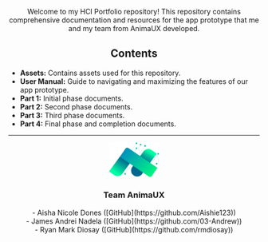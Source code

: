 <p align="center">
  Welcome to my HCI Portfolio repository! This repository contains comprehensive documentation and resources for the app prototype that me and my team from AnimaUX developed.
</p>

<h2 align="center">Contents</h2>

- **Assets:** Contains assets used for this repository.<br>
- **User Manual:** Guide to navigating and maximizing the features of our app prototype.<br>
- **Part 1:** Initial phase documents.<br>
- **Part 2:** Second phase documents.<br>
- **Part 3:** Third phase documents.<br>
- **Part 4:** Final phase and completion documents.<br>

---

<p align="center">
  <img src="Assets/Team-Logo_AnimaUX.png" width="100" alt="AnimaUX Team Logo">
</p>

<h3 align="center">Team AnimaUX</h3>

<p align="center">
- Aisha Nicole Dones ([GitHub](https://github.com/Aishie123))<br>
- James Andrei Nadela ([GitHub](https://github.com/03-Andrew))<br>
- Ryan Mark Diosay ([GitHub](https://github.com/rmdiosay))<br>
</p>
